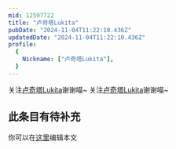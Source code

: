 ```yaml
---
mid: 12597722
title: "卢奇塔Lukita"
pubDate: "2024-11-04T11:22:10.436Z"
updatedDate: "2024-11-04T11:22:10.436Z"
profile:
  {
    Nickname: ["卢奇塔Lukita"],
  }
---
```


关注[卢奇塔Lukita](https://space.bilibili.com/12597722)谢谢喵~ 关注[卢奇塔Lukita](https://space.bilibili.com/12597722)谢谢喵~

## 此条目有待补充
你可以在[这里](https://github.com/Yuhanawa/VTuber.ICU-Content/edit/master/v/卢奇塔Lukita/index.md)编辑本文
